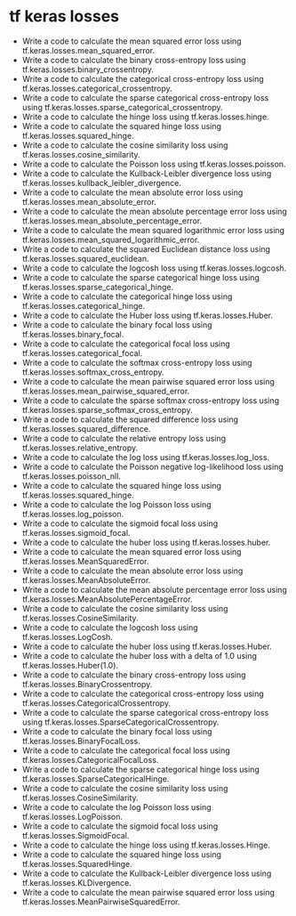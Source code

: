 # tf keras losses

- Write a code to calculate the mean squared error loss using tf.keras.losses.mean_squared_error.
- Write a code to calculate the binary cross-entropy loss using tf.keras.losses.binary_crossentropy.
- Write a code to calculate the categorical cross-entropy loss using tf.keras.losses.categorical_crossentropy.
- Write a code to calculate the sparse categorical cross-entropy loss using tf.keras.losses.sparse_categorical_crossentropy.
- Write a code to calculate the hinge loss using tf.keras.losses.hinge.
- Write a code to calculate the squared hinge loss using tf.keras.losses.squared_hinge.
- Write a code to calculate the cosine similarity loss using tf.keras.losses.cosine_similarity.
- Write a code to calculate the Poisson loss using tf.keras.losses.poisson.
- Write a code to calculate the Kullback-Leibler divergence loss using tf.keras.losses.kullback_leibler_divergence.
- Write a code to calculate the mean absolute error loss using tf.keras.losses.mean_absolute_error.
- Write a code to calculate the mean absolute percentage error loss using tf.keras.losses.mean_absolute_percentage_error.
- Write a code to calculate the mean squared logarithmic error loss using tf.keras.losses.mean_squared_logarithmic_error.
- Write a code to calculate the squared Euclidean distance loss using tf.keras.losses.squared_euclidean.
- Write a code to calculate the logcosh loss using tf.keras.losses.logcosh.
- Write a code to calculate the sparse categorical hinge loss using tf.keras.losses.sparse_categorical_hinge.
- Write a code to calculate the categorical hinge loss using tf.keras.losses.categorical_hinge.
- Write a code to calculate the Huber loss using tf.keras.losses.Huber.
- Write a code to calculate the binary focal loss using tf.keras.losses.binary_focal.
- Write a code to calculate the categorical focal loss using tf.keras.losses.categorical_focal.
- Write a code to calculate the softmax cross-entropy loss using tf.keras.losses.softmax_cross_entropy.
- Write a code to calculate the mean pairwise squared error loss using tf.keras.losses.mean_pairwise_squared_error.
- Write a code to calculate the sparse softmax cross-entropy loss using tf.keras.losses.sparse_softmax_cross_entropy.
- Write a code to calculate the squared difference loss using tf.keras.losses.squared_difference.
- Write a code to calculate the relative entropy loss using tf.keras.losses.relative_entropy.
- Write a code to calculate the log loss using tf.keras.losses.log_loss.
- Write a code to calculate the Poisson negative log-likelihood loss using tf.keras.losses.poisson_nll.
- Write a code to calculate the squared hinge loss using tf.keras.losses.squared_hinge.
- Write a code to calculate the log Poisson loss using tf.keras.losses.log_poisson.
- Write a code to calculate the sigmoid focal loss using tf.keras.losses.sigmoid_focal.
- Write a code to calculate the huber loss using tf.keras.losses.huber.
- Write a code to calculate the mean squared error loss using tf.keras.losses.MeanSquaredError.
- Write a code to calculate the mean absolute error loss using tf.keras.losses.MeanAbsoluteError.
- Write a code to calculate the mean absolute percentage error loss using tf.keras.losses.MeanAbsolutePercentageError.
- Write a code to calculate the cosine similarity loss using tf.keras.losses.CosineSimilarity.
- Write a code to calculate the logcosh loss using tf.keras.losses.LogCosh.
- Write a code to calculate the huber loss using tf.keras.losses.Huber.
- Write a code to calculate the huber loss with a delta of 1.0 using tf.keras.losses.Huber(1.0).
- Write a code to calculate the binary cross-entropy loss using tf.keras.losses.BinaryCrossentropy.
- Write a code to calculate the categorical cross-entropy loss using tf.keras.losses.CategoricalCrossentropy.
- Write a code to calculate the sparse categorical cross-entropy loss using tf.keras.losses.SparseCategoricalCrossentropy.
- Write a code to calculate the binary focal loss using tf.keras.losses.BinaryFocalLoss.
- Write a code to calculate the categorical focal loss using tf.keras.losses.CategoricalFocalLoss.
- Write a code to calculate the sparse categorical hinge loss using tf.keras.losses.SparseCategoricalHinge.
- Write a code to calculate the cosine similarity loss using tf.keras.losses.CosineSimilarity.
- Write a code to calculate the log Poisson loss using tf.keras.losses.LogPoisson.
- Write a code to calculate the sigmoid focal loss using tf.keras.losses.SigmoidFocal.
- Write a code to calculate the hinge loss using tf.keras.losses.Hinge.
- Write a code to calculate the squared hinge loss using tf.keras.losses.SquaredHinge.
- Write a code to calculate the Kullback-Leibler divergence loss using tf.keras.losses.KLDivergence.
- Write a code to calculate the mean pairwise squared error loss using tf.keras.losses.MeanPairwiseSquaredError.